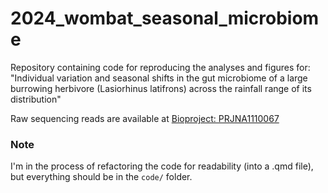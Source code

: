 # 2024_wombat_seasonal_microbiome
Repository containing code for reproducing the analyses and figures for: "Individual variation and seasonal shifts in the gut microbiome of a large burrowing herbivore (Lasiorhinus latifrons) across the rainfall range of its distribution"

Raw sequencing reads are available at [Bioproject: PRJNA1110067](https://www.ncbi.nlm.nih.gov/bioproject/PRJNA1110067)

### Note
I'm in the process of refactoring the code for readability (into a .qmd file), but everything should be in the `code/` folder.